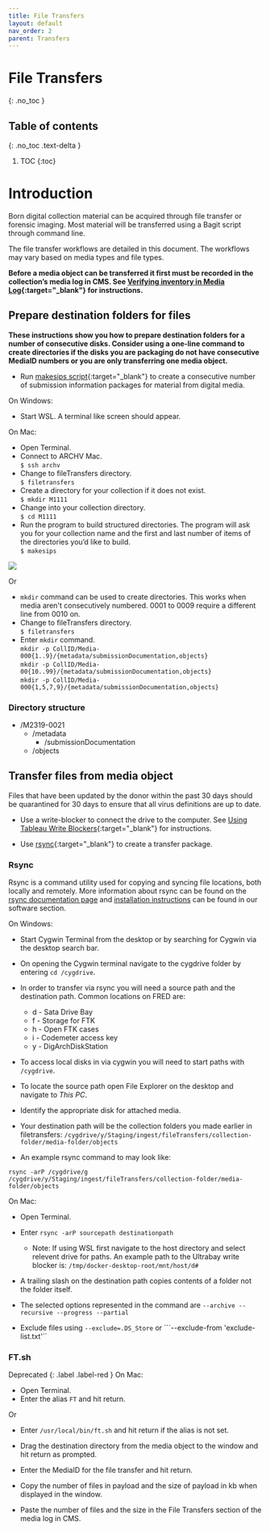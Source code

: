 ```yaml
---
title: File Transfers
layout: default
nav_order: 2
parent: Transfers
---
```


# File Transfers
{: .no_toc }

## Table of contents
{: .no_toc .text-delta }

1. TOC
{:toc}

# Introduction

Born digital collection material can be acquired through file transfer or forensic imaging. Most material will be transferred using a Bagit script through command line.

The file transfer workflows are detailed in this document. The workflows may vary based on media types and file types.  

**Before a media object can be transferred it first must be recorded in the collection’s media log in CMS. See [Verifying inventory in Media Log](/digarch/transfers/verify-inventory.html){:target="_blank"} for instructions.**

## Prepare destination folders for files

**These instructions show you how to prepare destination folders for a number of consecutive disks. Consider using a one-line command to create directories if the disks you are packaging do not have consecutive MediaID numbers or you are only transferring one media object.**  

* Run [makesips script](../software#makesips-script){:target="_blank"} to create a consecutive number of submission information packages for material from digital media.
  
On Windows:

* Start WSL. A terminal like screen should appear.

On Mac:

* Open Terminal.
* Connect to ARCHV Mac.  
```$ ssh archv```  
* Change to fileTransfers directory.  
```$ filetransfers```
* Create a directory for your collection if it does not exist.  
```$ mkdir M1111```  
* Change into your collection directory.  
```$ cd M1111```  
* Run the program to build structured directories. The program will ask you for your collection name and the first and last number of items of the directories you’d like to build.  
```$ makesips```  

![](media/image8.png)

Or

* ``mkdir`` command can be used to create directories. This works when media aren't consecutively numbered. 0001 to 0009 require a different line from 0010 on.
* Change to fileTransfers directory.  
```$ filetransfers```
* Enter ```mkdir``` command.  
```mkdir -p CollID/Media-000{1..9}/{metadata/submissionDocumentation,objects}```  
```mkdir -p CollID/Media-00{10..99}/{metadata/submissionDocumentation,objects}```  
```mkdir -p CollID/Media-000{1,5,7,9}/{metadata/submissionDocumentation,objects}```  

### Directory structure

* /M2319-0021
  * /metadata
    * /submissionDocumentation
  * /objects

## Transfer files from media object
  Files that have been updated by the donor within the past 30
 days should be quarantined for 30 days to ensure that
 all virus definitions are up to date.

* Use a write-blocker to connect the drive to the computer. See [Using Tableau Write Blockers](/digarch/transfers/using-tableaus.html){:target="_blank"} for instructions.

* Use [rsync](../software#rsync){:target="_blank"} to create a transfer package.

### Rsync
  Rsync is a command utility used for copying and syncing file locations, both locally and remotely. More information about rsync can be found on the [rsync documentation page](https://linux.die.net/man/1/rsync) and [installation instructions](../software#rsync) can be found in our software section.

On Windows:

* Start Cygwin Terminal from the desktop or by searching for Cygwin via the desktop search bar. 
  
<!--screenshot of cygwin icon --> 

* On opening the Cygwin terminal navigate to the cygdrive folder by entering ```cd /cygdrive```. 

* In order to transfer via rsync you will need a source path and the destination path. Common locations on FRED are: 
  * d - Sata Drive Bay
  * f - Storage for FTK
  * h - Open FTK cases
  * i - Codemeter access key
  * y - DigArchDiskStation

* To access local disks in via cygwin you will need to start paths with ```/cygdrive```.

* To locate the source path open File Explorer on the desktop and navigate to *This PC*. 
  
* Identify the appropriate disk for attached media.

<!--Screenshot of This PC goes here-->  

* Your destination path will be the collection folders you made earlier in filetransfers: ```/cygdrive/y/Staging/ingest/fileTransfers/collection-folder/media-folder/objects```

* An example rsync command to may look like: 

```rsync -arP /cygdrive/g /cygdrive/y/Staging/ingest/fileTransfers/collection-folder/media-folder/objects```

On Mac:

* Open Terminal.

* Enter ```rsync -arP sourcepath destinationpath```
  * Note: If using WSL first navigate to the host directory and select relevent drive for paths. An example path to the Ultrabay write blocker is:
  ```/tmp/docker-desktop-root/mnt/host/d# ```

* A trailing slash on the destination path copies contents of a folder not the folder itself.

* The selected options represented in the command are ```--archive --recursive --progress --partial```

* Exclude files using ```--exclude=.DS_Store``` or ```--exclude-from 'exclude-list.txt'``

### FT.sh 
Deprecated
{: .label .label-red }
On Mac:

* Open Terminal.
* Enter the alias ```FT``` and hit return.

Or

* Enter ```/usr/local/bin/ft.sh``` and hit return if the alias is not set.
* Drag the destination directory from the media object to the window and hit return as prompted.
* Enter the MediaID for the file transfer and hit return.

* Copy the number of files in payload and the size of payload in kb when displayed in the window.
* Paste the number of files and the size in the File Transfers section of the media log in CMS.
  
<script id="asciicast-mKpfPqUl74R3t30B0tvpfPBQV" src="https://asciinema.org/a/mKpfPqUl74R3t30B0tvpfPBQV.js" async></script>